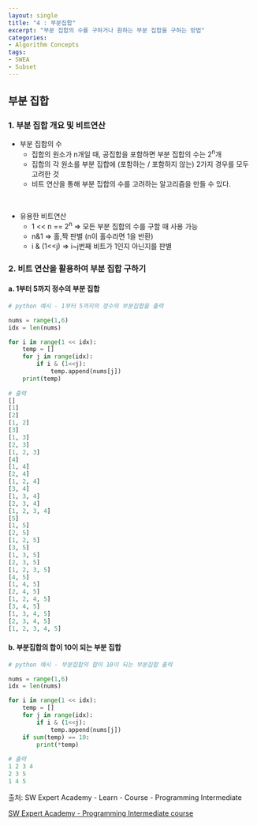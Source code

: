 ```yaml
---
layout: single
title: "4 : 부분집합"
excerpt: "부분 집합의 수를 구하거나 원하는 부분 집합을 구하는 방법"
categories: 
- Algorithm Concepts
tags:
- SWEA
- Subset
---
```

## 부분 집합

### 1. 부분 집합 개요 및 비트연산

- 부분 집합의 수
  - 집합의 원소가 n개일 때, 공집합을 포함하면 부분 집합의 수는 2<sup>n</sup>개
  - 집합의 각 원소를 부분 집합에 (포함하는 / 포함하지 않는) 2가지 경우를 모두 고려한 것
  - 비트 연산을 통해 부분 집합의 수를 고려하는 알고리즘을 만들 수 있다.

<br>

- 유용한 비트연산
  - 1 << n 	== 	2<sup>n</sup>  		=> 모든 부분 집합의 수를 구할 때 사용 가능
  - n&1                                => 홀,짝 판별 (n이 홀수라면 1을 반환)
  - i & (1<<j)                        => i~j번째 비트가 1인지 아닌지를 판별





### 2. 비트 연산을 활용하여 부분 집합 구하기

#### a. 1부터 5까지 정수의 부분 집합

```python
# python 예시 - 1부터 5까지의 정수의 부분집합을 출력

nums = range(1,6)
idx = len(nums)

for i in range(1 << idx):
    temp = []
    for j in range(idx):
        if i & (1<<j):
            temp.append(nums[j])
    print(temp)
    
# 출력
[]
[1]
[2]
[1, 2]
[3]
[1, 3]
[2, 3]
[1, 2, 3]
[4]
[1, 4]
[2, 4]
[1, 2, 4]
[3, 4]
[1, 3, 4]
[2, 3, 4]
[1, 2, 3, 4]
[5]
[1, 5]
[2, 5]
[1, 2, 5]
[3, 5]
[1, 3, 5]
[2, 3, 5]
[1, 2, 3, 5]
[4, 5]
[1, 4, 5]
[2, 4, 5]
[1, 2, 4, 5]
[3, 4, 5]
[1, 3, 4, 5]
[2, 3, 4, 5]
[1, 2, 3, 4, 5]
```



#### b. 부분집합의 합이 10이 되는 부분 집합

```python
# python 예시 - 부분집합의 합이 10이 되는 부분집합 출력

nums = range(1,6)
idx = len(nums)

for i in range(1 << idx):
    temp = []
    for j in range(idx):
        if i & (1<<j):
            temp.append(nums[j])
    if sum(temp) == 10:
        print(*temp)
        
# 출력
1 2 3 4
2 3 5
1 4 5
```





출처: SW Expert Academy - Learn - Course - Programming Intermediate

[SW Expert Academy - Programming Intermediate course](https://swexpertacademy.com/main/learn/course/subjectList.do?courseId=AVuPDN86AAXw5UW6)

